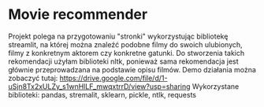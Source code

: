 # Movie recommender 
Projekt polega na przygotowaniu "stronki" wykorzystując bibliotekę streamlit, na której można znaleźć podobne filmy do swoich ulubionych, filmy z konkretnym aktorem czy konkretne gatunki. Do stworzenia takich rekomendacji użyłam biblioteki nltk, ponieważ sama rekomendacja jest głównie przeprowadzana na podstawie opisu filmów. Demo działania można zobaczyć tutaj: https://drive.google.com/file/d/1-uSjn8Tx2xULZy_s1wnHlLF_mwqxtrrD/view?usp=sharing 
Wykorzystane biblioteki: pandas, stremalit, sklearn, pickle, ntlk, requests
